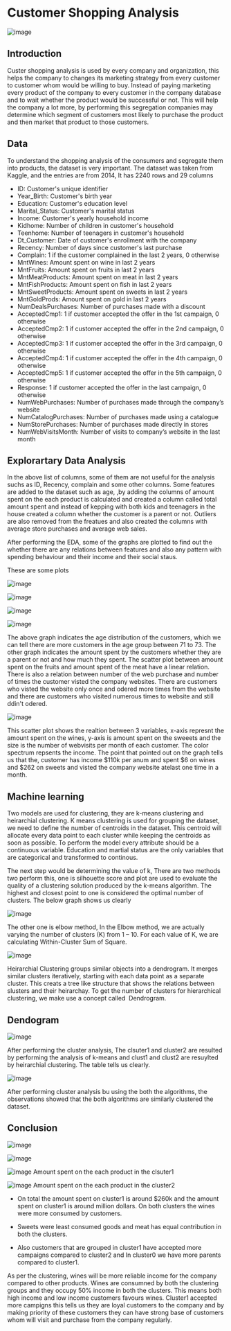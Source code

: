# Customer Shopping Analysis
![image](https://github.com/Sukesh-bitragunta/Sukesh_Data606/assets/98784645/15734b0e-29d3-423a-b6a3-9095c09667d7)


## Introduction

Custer shopping analysis is used by every company and organization, this helps the company to changes its marketing strategy from every customer to customer whom would be willing to buy. Instead of paying  marketing every product of the company to  every customer in the company database and to wait whether the product would be successful or not. This will help the company a lot more, by performing this segregation companies may determine which segment of customers most likely to purchase the product and then market that product to those customers.

## Data 

To understand the shopping analysis of the consumers and segregate them into products, the dataset is very important. The dataset was taken from Kaggle, and the entries are from 2014, It has 2240 rows and 29 columns 

* ID: Customer's unique identifier
* Year_Birth: Customer's birth year
* Education: Customer's education level
* Marital_Status: Customer's marital status
* Income: Customer's yearly household income
* Kidhome: Number of children in customer's household
* Teenhome: Number of teenagers in customer's household
* Dt_Customer: Date of customer's enrollment with the company
* Recency: Number of days since customer's last purchase
* Complain: 1 if the customer complained in the last 2 years, 0 otherwise
* MntWines: Amount spent on wine in last 2 years
* MntFruits: Amount spent on fruits in last 2 years
* MntMeatProducts: Amount spent on meat in last 2 years
* MntFishProducts: Amount spent on fish in last 2 years
* MntSweetProducts: Amount spent on sweets in last 2 years
* MntGoldProds: Amount spent on gold in last 2 years
* NumDealsPurchases: Number of purchases made with a discount
* AcceptedCmp1: 1 if customer accepted the offer in the 1st campaign, 0 otherwise
* AcceptedCmp2: 1 if customer accepted the offer in the 2nd campaign, 0 otherwise
* AcceptedCmp3: 1 if customer accepted the offer in the 3rd campaign, 0 otherwise
* AcceptedCmp4: 1 if customer accepted the offer in the 4th campaign, 0 otherwise
* AcceptedCmp5: 1 if customer accepted the offer in the 5th campaign, 0 otherwise
* Response: 1 if customer accepted the offer in the last campaign, 0 otherwise
* NumWebPurchases: Number of purchases made through the company’s website
* NumCatalogPurchases: Number of purchases made using a catalogue
* NumStorePurchases: Number of purchases made directly in stores
* NumWebVisitsMonth: Number of visits to company’s website in the last month

## Explorartary Data Analysis 

In the above list of columns, some of them are not useful for the analysis suchs as ID, Recency, complain and some other columns. Some features are added to the dataset such as age, ,by adding the columns of amount spent on the each product is calculated and created a column called total amount spent and instead of kepping with both kids and teenagers in the house created a column whether the customer is a parent or not. Outliers are also removed from the freatues and also created the columns with average store purchases and average web sales.

After performing the EDA, some of the graphs are plotted to find out the whether there are any relations between features and also any pattern with spending behaviour and their income and their social staus.

These are some plots 

![image](https://github.com/Sukesh-bitragunta/Sukesh_Data606/assets/98784645/e8549d39-c88f-40bc-a62c-90796e4fe88a)

![image](https://github.com/Sukesh-bitragunta/Sukesh_Data606/assets/98784645/68ea1854-5565-4244-9c34-e49adbd898d3)

![image](https://github.com/Sukesh-bitragunta/Sukesh_Data606/assets/98784645/1407d5cd-7800-4cfb-aae1-f04cd2dc7ebd)

![image](https://github.com/Sukesh-bitragunta/Sukesh_Data606/assets/98784645/008552f3-04c1-4118-aac1-918b2ef3d714)


The above graph indicates the age distribution of the customers, which we can tell there are more customers in the age group between 71 to 73. The other graph indicates the amount spent by the customers whether they are a parent or not and how much they spent. The scatter plot between amount spent on the fruits and amount spent of the meat have a linear relation. There is also a relation between number of the web purchase and number of times  the customer visted the company websites. There are customers who visted the website only once and odered more times from the website and there are customers who visited numerous times to website and still ddin't odered.


![image](https://github.com/Sukesh-bitragunta/Sukesh_Data606/assets/98784645/79d7a681-1de3-42fe-85c9-40daf295daef)

This scatter plot shows the realtion between 3 variables, x-axis represnt the amount spent on the wines, y-axis is amount spent on the sweeets and the size is the number of webvisits per month of each customer. The color spectrum repsents the income. The point that pointed out on the graph tells us that the, customer has income $110k per anum and spent $6 on wines and $262 on sweets and visted the company website atelast one time in a month.

 ## Machine learning
 
 Two models are used for clustering, they are k-means clustering and heirarchial clustering. K means clustering is used for grouping  the dataset, we need to define the number of centroids in the dataset. This centroid will allocate every data point to each cluster while keeping the centroids as soon as possible.  To perform the model every attribute should be a continuous variable. Education and martial status are the only variables that are categorical and transformed to continous. 
 
 The next step would be determining the value of k, There are two methods two perform this, one is silhouette score and plot are used to evaluate the quality of a clustering solution    produced by the k-means algorithm. The highest and closest point to one is considered the optimal number of clusters. The below graph shows us clearly 
 
 ![image](https://github.com/Sukesh-bitragunta/Sukesh_Data606/assets/98784645/9b659464-8fa3-4cf4-9382-6a00f55b842f)

 
The other one is  elbow method, In the Elbow method, we are actually varying the number of clusters (K) from 1 – 10. For each value of K, we are calculating Within-Cluster Sum of Square.

![image](https://github.com/Sukesh-bitragunta/Sukesh_Data606/assets/98784645/f9eff815-8f52-4132-b2d1-d26a9165f3c2)

Heirarchial Clustering  groups similar objects into a dendrogram. It merges similar clusters iteratively, starting with each data point as a separate cluster.
This creats a tree like structure that shows the relations between slusters and their heirarchay. To get the number of clusters for hierarchical clustering, we make use a concept      called   Dendrogram.

## Dendogram

![image](https://github.com/Sukesh-bitragunta/Sukesh_Data606/assets/98784645/7df25687-15f2-4b00-8755-b996c16daab0)

After performing the cluster analysis, The clsuter1 and cluster2 are resulted by performing the analysis of k-means and clust1 and clust2 are resuylted by heirarchial clustering. The table tells us clearly. 

![image](https://github.com/Sukesh-bitragunta/Sukesh_Data606/assets/98784645/9d44f17f-5eb7-4a96-9dce-c2e8be2ecc2a)

After performing cluster analysis bu using the both the algorithms, the observations showed that the both algorithms are similarly clustered the dataset.

## Conclusion

![image](https://github.com/Sukesh-bitragunta/Sukesh_Data606/assets/98784645/65f370bb-a3f9-48dd-9a7c-d7563f56ec19)

![image](https://github.com/Sukesh-bitragunta/Sukesh_Data606/assets/98784645/85f1e224-5e2e-4738-9e0d-78f1e7ed0fad)

![image](https://github.com/Sukesh-bitragunta/Sukesh_Data606/assets/98784645/e28723c7-6c74-426d-91f0-000e4e775813)
                      Amount spent on the each product in the clsuter1

![image](https://github.com/Sukesh-bitragunta/Sukesh_Data606/assets/98784645/8accc848-1217-4a22-b953-c838674cf6f9)
                      Amount spent on the each product in the cluster2


* On total the amount spent on cluster1 is around $260k and the amount spent on cluster1 is around million dollars. On both clusters the wines were more consumed by customers. 

* Sweets were least consumed goods and meat has equal contribution in both the clusters. 

* Also customers that are grouped in cluster1 have accepted more campaigns compared to cluster2 and In cluster0 we have more parents compared to cluster1.

As per the clustering, wines will be more reliable income for the company compared to other products. Wines are consumned by both the clustering groups and they occupy 50% income in both the clusters. This means both high income and low income customers favours wines. Cluster1 accepted more campigns this tells us they are loyal customers to the company and by making priority of these customers they can have strong base of customers whom will visit and purchase from the company regularly.



